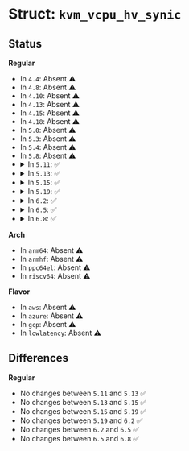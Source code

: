 # Struct: <code>kvm_vcpu_hv_synic</code>

## Status
<b>Regular</b>
<ul>
<li>
In <code>4.4</code>: Absent ⚠️
</li>
<li>
In <code>4.8</code>: Absent ⚠️
</li>
<li>
In <code>4.10</code>: Absent ⚠️
</li>
<li>
In <code>4.13</code>: Absent ⚠️
</li>
<li>
In <code>4.15</code>: Absent ⚠️
</li>
<li>
In <code>4.18</code>: Absent ⚠️
</li>
<li>
In <code>5.0</code>: Absent ⚠️
</li>
<li>
In <code>5.3</code>: Absent ⚠️
</li>
<li>
In <code>5.4</code>: Absent ⚠️
</li>
<li>
In <code>5.8</code>: Absent ⚠️
</li>
<li>
<details>
<summary>In <code>5.11</code>: ✅</summary>

```c
struct kvm_vcpu_hv_synic {
    u64 version;
    u64 control;
    u64 msg_page;
    u64 evt_page;
    atomic64_t sint[16];
    atomic_t sint_to_gsi[16];
    long unsigned int auto_eoi_bitmap[4];
    long unsigned int vec_bitmap[4];
    bool active;
    bool dont_zero_synic_pages;
};
```
</details>
</li>
<li>
<details>
<summary>In <code>5.13</code>: ✅</summary>

```c
struct kvm_vcpu_hv_synic {
    u64 version;
    u64 control;
    u64 msg_page;
    u64 evt_page;
    atomic64_t sint[16];
    atomic_t sint_to_gsi[16];
    long unsigned int auto_eoi_bitmap[4];
    long unsigned int vec_bitmap[4];
    bool active;
    bool dont_zero_synic_pages;
};
```
</details>
</li>
<li>
<details>
<summary>In <code>5.15</code>: ✅</summary>

```c
struct kvm_vcpu_hv_synic {
    u64 version;
    u64 control;
    u64 msg_page;
    u64 evt_page;
    atomic64_t sint[16];
    atomic_t sint_to_gsi[16];
    long unsigned int auto_eoi_bitmap[4];
    long unsigned int vec_bitmap[4];
    bool active;
    bool dont_zero_synic_pages;
};
```
</details>
</li>
<li>
<details>
<summary>In <code>5.19</code>: ✅</summary>

```c
struct kvm_vcpu_hv_synic {
    u64 version;
    u64 control;
    u64 msg_page;
    u64 evt_page;
    atomic64_t sint[16];
    atomic_t sint_to_gsi[16];
    long unsigned int auto_eoi_bitmap[4];
    long unsigned int vec_bitmap[4];
    bool active;
    bool dont_zero_synic_pages;
};
```
</details>
</li>
<li>
<details>
<summary>In <code>6.2</code>: ✅</summary>

```c
struct kvm_vcpu_hv_synic {
    u64 version;
    u64 control;
    u64 msg_page;
    u64 evt_page;
    atomic64_t sint[16];
    atomic_t sint_to_gsi[16];
    long unsigned int auto_eoi_bitmap[4];
    long unsigned int vec_bitmap[4];
    bool active;
    bool dont_zero_synic_pages;
};
```
</details>
</li>
<li>
<details>
<summary>In <code>6.5</code>: ✅</summary>

```c
struct kvm_vcpu_hv_synic {
    u64 version;
    u64 control;
    u64 msg_page;
    u64 evt_page;
    atomic64_t sint[16];
    atomic_t sint_to_gsi[16];
    long unsigned int auto_eoi_bitmap[4];
    long unsigned int vec_bitmap[4];
    bool active;
    bool dont_zero_synic_pages;
};
```
</details>
</li>
<li>
<details>
<summary>In <code>6.8</code>: ✅</summary>

```c
struct kvm_vcpu_hv_synic {
    u64 version;
    u64 control;
    u64 msg_page;
    u64 evt_page;
    atomic64_t sint[16];
    atomic_t sint_to_gsi[16];
    long unsigned int auto_eoi_bitmap[4];
    long unsigned int vec_bitmap[4];
    bool active;
    bool dont_zero_synic_pages;
};
```
</details>
</li>
</ul>
<b>Arch</b>
<ul>
<li>
In <code>arm64</code>: Absent ⚠️
</li>
<li>
In <code>armhf</code>: Absent ⚠️
</li>
<li>
In <code>ppc64el</code>: Absent ⚠️
</li>
<li>
In <code>riscv64</code>: Absent ⚠️
</li>
</ul>
<b>Flavor</b>
<ul>
<li>
In <code>aws</code>: Absent ⚠️
</li>
<li>
In <code>azure</code>: Absent ⚠️
</li>
<li>
In <code>gcp</code>: Absent ⚠️
</li>
<li>
In <code>lowlatency</code>: Absent ⚠️
</li>
</ul>

## Differences
<b>Regular</b>
<ul>
<li>
No changes between <code>5.11</code> and <code>5.13</code> ✅
</li>
<li>
No changes between <code>5.13</code> and <code>5.15</code> ✅
</li>
<li>
No changes between <code>5.15</code> and <code>5.19</code> ✅
</li>
<li>
No changes between <code>5.19</code> and <code>6.2</code> ✅
</li>
<li>
No changes between <code>6.2</code> and <code>6.5</code> ✅
</li>
<li>
No changes between <code>6.5</code> and <code>6.8</code> ✅
</li>
</ul>
